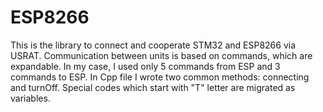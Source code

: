 # ESP8266
This is the library to connect and cooperate STM32 and ESP8266 via USRAT. Communication between units is based on commands, which are expandable. In my case, I used only 5 commands from ESP and 3 commands to ESP. In Cpp file I wrote two common methods: connecting and turnOff. Special codes which start with "T" letter are migrated as variables.
